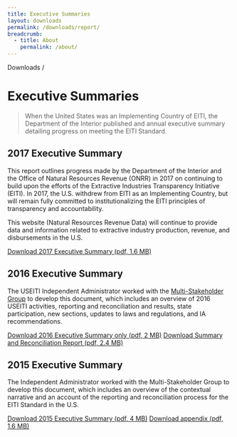 ```yaml
---
title: Executive Summaries
layout: downloads
permalink: /downloads/report/
breadcrumb:
  - title: About
    permalink: /about/
---
```


<custom-link to="/downloads/" className="breadcrumb link-charlie">Downloads</custom-link> /

# Executive Summaries

<div><archive-banner></archive-banner></div>

> When the United States was an Implementing Country of <glossary-term termKey="EITI Standard">EITI</glossary-term>, the Department of the Interior published and annual executive summary detailing progress on meeting the EITI Standard.

## 2017 Executive Summary

This report outlines progress made by the Department of the Interior and the Office of Natural Resources Revenue (ONRR) in 2017 on continuing to build upon the efforts of the Extractive Industries Transparency Initiative (EITI). In 2017, the U.S. withdrew from EITI as an Implementing Country, but will remain fully committed to institutionalizing the EITI principles of transparency and accountability.

This website (Natural Resources Revenue Data) will continue to provide data and information related to extractive industry production, revenue, and disbursements in the U.S.

<a href="/downloads/NRRD_executive-summary_2017.pdf" class="button-tertiary"><icon class="icon-cloud icon-padded"></icon>Download 2017 Executive Summary (pdf, 1.6 MB)</a>

## 2016 Executive Summary

The USEITI <glossary-term termKey="independent administrator (IA)">Independent Administrator</glossary-term> worked with the [Multi-Stakeholder Group](https://www.doi.gov/eiti/FACA) to develop this document, which includes an overview of 2016 USEITI activities, reporting and reconciliation and results, state participation, new sections, updates to laws and regulations, and IA recommendations.

<a href="/downloads/USEITI_executive-summary_2016-11-18.pdf" class="button-tertiary"><icon class="icon-cloud icon-padded"></icon>Download 2016 Executive Summary only (pdf, 2 MB)</a>
<a href="/downloads/USEITI_executive-summary-combined_2016-11-18.pdf" class="button-tertiary"><icon class="icon-cloud icon-padded"></icon>Download Summary and Reconciliation Report (pdf, 2.4 MB)</a>

## 2015 Executive Summary

The Independent Administrator worked with the Multi-Stakeholder Group to develop this document, which includes an overview of the contextual narrative and an account of the reporting and reconciliation process for the EITI Standard in the U.S.

<a href="/downloads/USEITI_executive-summary_2015-12-22.pdf" class="button-tertiary"><icon class="icon-cloud icon-padded"></icon>Download 2015 Executive Summary (pdf, 4 MB)</a>
<a href="/downloads/USEITI_extractive-revenue-appendix_2015-12-22.pdf" class="button-tertiary"><icon class="icon-cloud icon-padded"></icon>Download appendix (pdf, 1.6 MB)</a>
